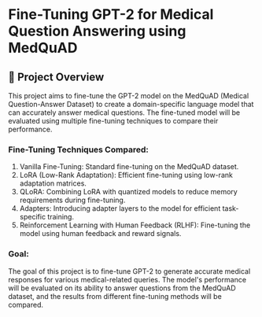# Fine-Tuning GPT-2 for Medical Question Answering using MedQuAD

## 📖 Project Overview
This project aims to fine-tune the GPT-2 model on the MedQuAD (Medical Question-Answer Dataset) to create a domain-specific language model that can accurately answer medical questions. The fine-tuned model will be evaluated using multiple fine-tuning techniques to compare their performance.

### Fine-Tuning Techniques Compared:
1. Vanilla Fine-Tuning: Standard fine-tuning on the MedQuAD dataset.
2. LoRA (Low-Rank Adaptation): Efficient fine-tuning using low-rank adaptation matrices.
3. QLoRA: Combining LoRA with quantized models to reduce memory requirements during fine-tuning.
4. Adapters: Introducing adapter layers to the model for efficient task-specific training.
5. Reinforcement Learning with Human Feedback (RLHF): Fine-tuning the model using human feedback and reward signals.

### Goal:
The goal of this project is to fine-tune GPT-2 to generate accurate medical responses for various medical-related queries. The model's performance will be evaluated on its ability to answer questions from the MedQuAD dataset, and the results from different fine-tuning methods will be compared.

